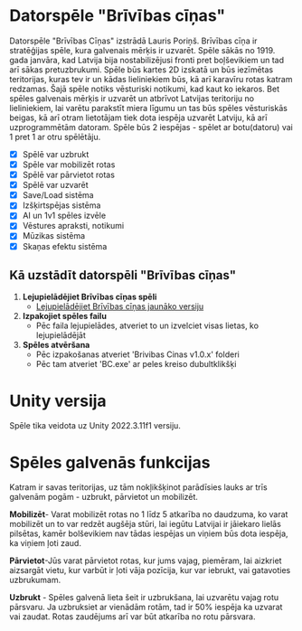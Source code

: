 # Datorspēle "Brīvības cīņas"
Datorspēle "Brīvības Cīņas" izstrādā Lauris Poriņš. Brīvības cīņa ir stratēģijas spēle, kura galvenais mērķis ir uzvarēt.
Spēle sākās no 1919. gada janvāra, kad Latvija bija nostabilizējusi fronti pret boļševikiem un tad arī sākas pretuzbrukumi. Spēle būs kartes 2D izskatā un būs iezīmētas teritorijas, kuras tev ir un kādas lieliniekiem būs, kā arī karavīru rotas katram redzamas. Šajā spēle notiks vēsturiski notikumi, kad kaut ko iekaros. Bet spēles galvenais mērķis ir uzvarēt un atbrīvot Latvijas teritoriju no lieliniekiem, lai varētu parakstīt miera līgumu un tas būs spēles vēsturiskās beigas, kā arī otram lietotājam tiek dota iespēja uzvarēt Latviju, kā arī uzprogrammētām datoram.
Spēle būs 2 iespējas - spēlet ar botu(datoru) vai 1 pret 1 ar otru spēlētāju.

- [x] Spēlē var uzbrukt 
- [x] Spēle var mobilizēt rotas
- [x] Spēlē var pārvietot rotas
- [x] Spēlē var uzvarēt
- [x] Save/Load sistēma
- [x] Izšķirtspējas sistēma
- [x] AI un 1v1 spēles izvēle 
- [x] Vēstures apraksti, notikumi 
- [x] Mūzikas sistēma
- [x] Skaņas efektu sistēma

## Kā uzstādīt datorspēli "Brīvības cīņas"

1. **Lejupielādējiet Brīvības cīņas spēli**
   - [Lejupielādējiet Brīvības cīņas jaunāko versiju](https://github.com/NotoriousLP/BrivibasCinas/releases/tag/Datorsp%C4%93le)
2. **Izpakojiet spēles failu**
   - Pēc faila lejupielādes, atveriet to un izvelciet visas lietas, ko lejupielādējāt
3. **Spēles atvēršana**
   - Pēc izpakošanas atveriet 'Brivibas Cinas v1.0.x' folderi
   - Pēc tam atveriet 'BC.exe' ar peles kreiso dubultklikšķi

# Unity versija
Spēle tika veidota uz Unity 2022.3.11f1 versiju.

# Spēles galvenās funkcijas
Katram ir savas teritorijas, uz tām nokļikšķinot parādīsies lauks ar trīs galvenām pogām - uzbrukt, pārvietot un mobilizēt.

<b>Mobilizēt</b>- Varat mobilizēt rotas no 1 līdz 5 atkarība no daudzuma, ko varat mobilizēt un to var redzēt augšēja stūri, lai iegūtu Latvijai ir jāiekaro lielās pilsētas, kamēr bolševikiem nav tādas iespējas un viņiem būs dota iespēja, ka viņiem ļoti zaud.

<b>Pārvietot</b>-Jūs varat pārvietot rotas, kur jums vajag, piemēram, lai aizkriet aizsargāt vietu, kur varbūt ir ļoti vāja pozīcija, kur var iebrukt, vai gatavoties uzbrukumam.

<b>Uzbrukt</b> - Spēles galvenā lieta šeit ir uzbrukšana, lai uzvarētu vajag rotu pārsvaru. Ja uzbruksiet ar vienādām rotām, tad ir 50% iespēja ka uzvarat vai zaudat.
Rotas zaudējums arī var būt atkarība no rotu pārsvara.

  
   
 
